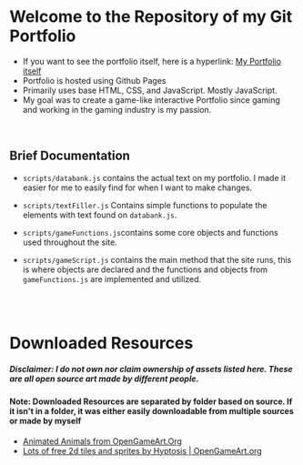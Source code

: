 # Welcome to the Repository of my Git Portfolio
- If you want to see the portfolio itself, here is a hyperlink: [My Portfolio itself](https://talkingraven0.github.io/git-portfolio/)
- Portfolio is hosted using Github Pages
- Primarily uses base HTML, CSS, and JavaScript. Mostly JavaScript.
- My goal was to create a game-like interactive Portfolio since gaming and working in the gaming industry is my passion.

<br/>

## Brief Documentation
- ```scripts/databank.js``` contains the actual text on my portfolio. I made it easier for me to easily find for when I want to make changes.

- ```scripts/textFiller.js``` Contains simple functions to populate the elements with text found on ```databank.js```.

- ```scripts/gameFunctions.js```contains some core objects and functions used throughout the site.

- ```scripts/gameScript.js``` contains the main method that the site runs, this is where objects are declared and the functions and objects from ```gameFunctions.js``` are implemented and utilized.


<br/><br/>

# Downloaded Resources
##### Disclaimer: I do not own nor claim ownership of assets listed here. These are all open source art made by different people.
#### Note: Downloaded Resources are separated by folder based on source. If it isn't in a folder, it was either easily downloadable from multiple sources or made by myself
- [Animated Animals from OpenGameArt.Org](https://opengameart.org/content/animated-wild-animals)
- [Lots of free 2d tiles and sprites by Hyptosis | OpenGameArt.org](https://opengameart.org/content/lots-of-free-2d-tiles-and-sprites-by-hyptosis)